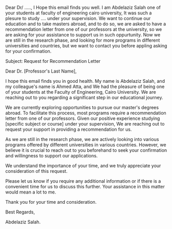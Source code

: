 Dear Dr/ ....., 
I Hope this email finds you well. I am Abdelaziz Salah one of your students at faculty of engineering cairo university,  It was such a plesure to study .... under your supervision. We want to continue our education and to take masters abroad, and to do so, we are asked to have a recommendation letter from one of our professors at the university, so we are asking for your assistance to support us in such oppurtunity. Now we are still in the research phase, and looking for more programs in different universities and countries, but we want to contact you before appling asking for your confirmation.



Subject: Request for Recommendation Letter

Dear Dr. [Professor's Last Name],

I hope this email finds you in good health. My name is Abdelaziz Salah, and my 
colleague's name is Ahmed Atta, and We had the pleasure of being one of your students at the Faculty of Engineering, Cairo University. We are reaching out to you regarding a significant step in our educational journey.

We are currently exploring opportunities to pursue our master's degrees abroad. To facilitate this process, most programs require a recommendation letter from one of our professors. Given our positive experience studying [specific subject or course] under your supervision, We are reaching out to request your support in providing a recommendation for us.

As we are still in the research phase, we are actively looking into various programs offered by different universities in various countries. However, we believe it is crucial to reach out to you beforehand to seek your confirmation and willingness to support our applications.

We understand the importance of your time, and we truly appreciate your consideration of this request.

Please let us know if you require any additional information or if there is a convenient time for us to discuss this further. Your assistance in this matter would mean a lot to me.

Thank you for your time and consideration.

Best Regards,

Abdelaziz Salah.
